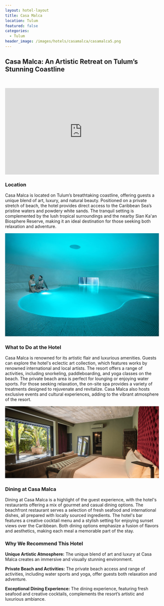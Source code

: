 ```yaml
---
layout: hotel-layout
title: Casa Malca
location: Tulum
featured: false
categories:
  - Tulum
header_image: /images/hotels/casamalca/casamalca5.png
---
```

## Casa Malca: An Artistic Retreat on Tulum’s Stunning Coastline

&nbsp;

<style>.embed-container { position: relative; padding-bottom: 56.25%; height: 0; overflow: hidden; max-width: 100%; } .embed-container iframe, .embed-container object, .embed-container embed { position: absolute; top: 0; left: 0; width: 100%; height: 100%; }</style>

<div class="embed-container"><iframe src="https://www.youtube.com/embed/Llac2Aab0Ww" frameborder="0" allowfullscreen=""></iframe></div>

### Location

Casa Malca is located on Tulum’s breathtaking coastline, offering guests a unique blend of art, luxury, and natural beauty. Positioned on a private stretch of beach, the hotel provides direct access to the Caribbean Sea’s pristine waters and powdery white sands. The tranquil setting is complemented by the lush tropical surroundings and the nearby Sian Ka'an Biosphere Reserve, making it an ideal destination for those seeking both relaxation and adventure.

![](/images/hotels/casamalca/casamalca1.jpg)

### What to Do at the Hotel

Casa Malca is renowned for its artistic flair and luxurious amenities. Guests can explore the hotel's eclectic art collection, which features works by renowned international and local artists. The resort offers a range of activities, including snorkeling, paddleboarding, and yoga classes on the beach. The private beach area is perfect for lounging or enjoying water sports. For those seeking relaxation, the on-site spa provides a variety of treatments designed to rejuvenate and revitalize. Casa Malca also hosts exclusive events and cultural experiences, adding to the vibrant atmosphere of the resort.

![](/images/hotels/casamalca/casamalca2.png)

### Dining at Casa Malca

Dining at Casa Malca is a highlight of the guest experience, with the hotel's restaurants offering a mix of gourmet and casual dining options. The beachfront restaurant serves a selection of fresh seafood and international dishes, all prepared with locally sourced ingredients. The hotel's bar features a creative cocktail menu and a stylish setting for enjoying sunset views over the Caribbean. Both dining options emphasize a fusion of flavors and aesthetics, making each meal a memorable part of the stay.

### Why We Recommend This Hotel

**Unique Artistic Atmosphere:** The unique blend of art and luxury at Casa Malca creates an immersive and visually stunning environment.&nbsp;

**Private Beach and Activities:** The private beach access and range of activities, including water sports and yoga, offer guests both relaxation and adventure.&nbsp;

**Exceptional Dining Experience:** The dining experience, featuring fresh seafood and creative cocktails, complements the resort’s artistic and luxurious ambiance.&nbsp;

